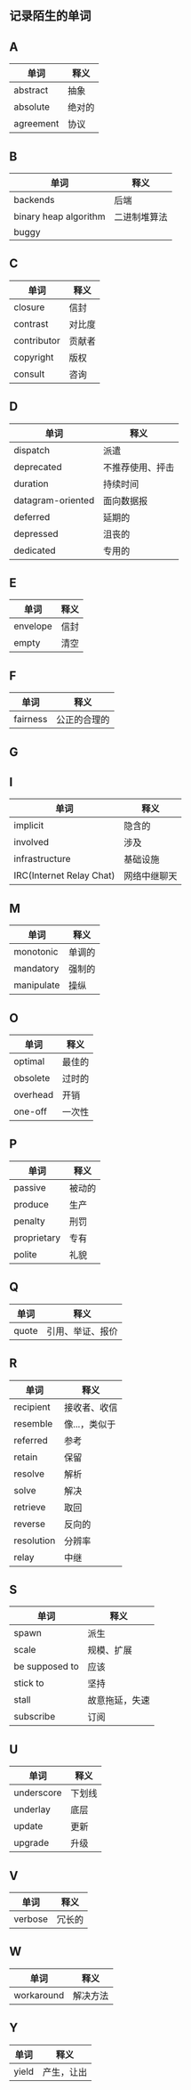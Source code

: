 ## 记录陌生的单词

A
---
|单词|释义|
|---|---|
|abstract|抽象|
|absolute|绝对的|
|agreement|协议|

B
---
|单词|释义|
|---|---|
|backends|后端|
|binary heap algorithm|二进制堆算法|
|buggy||

C
---
|单词|释义|
|---|---|
|closure|信封|
|contrast|对比度|
|contributor|贡献者|
|copyright|版权|
|consult|咨询|

D
---
|单词|释义|
|---|---|
|dispatch|派遣|
|deprecated|不推荐使用、抨击|
|duration|持续时间|
|datagram-oriented|面向数据报|
|deferred|延期的|
|depressed|沮丧的|
|dedicated|专用的|

E
---
|单词|释义|
|---|---|
|envelope|信封|
|empty|清空|

F
---
|单词|释义|
|---|---|
|fairness|公正的合理的|

G
---

I
---
|单词|释义|
|---|---|
|implicit|隐含的|
|involved|涉及|
|infrastructure|基础设施|
|IRC(Internet Relay Chat)|网络中继聊天|

M
---
|单词|释义|
|---|---|
|monotonic|单调的|
|mandatory|强制的|
|manipulate|操纵|

O
---
|单词|释义|
|---|---|
|optimal|最佳的|
|obsolete|过时的|
|overhead|开销|
|one-off|一次性|

P
---
|单词|释义|
|---|---|
|passive|被动的|
|produce|生产|
|penalty|刑罚|
|proprietary|专有|
|polite|礼貌|

Q
---
|单词|释义|
|---|---|
|quote|引用、举证、报价|

R
---
|单词|释义|
|---|---|
|recipient|接收者、收信|
|resemble|像...，类似于|
|referred|参考|
|retain|保留|
|resolve|解析|
|solve|解决|
|retrieve|取回|
|reverse|反向的|
|resolution|分辨率|
|relay|中继|

S
---
|单词|释义|
|---|---|
|spawn|派生|
|scale|规模、扩展|
|be supposed to|应该|
|stick to|坚持|
|stall|故意拖延，失速|
|subscribe|订阅|

U
---
|单词|释义|
|---|---|
|underscore|下划线|
|underlay|底层|
|update|更新|
|upgrade|升级|

V
---
|单词|释义|
|---|---|
|verbose|冗长的|

W
---
|单词|释义|
|---|---|
|workaround|解决方法|

Y
---
|单词|释义|
|---|---|
|yield|产生，让出|

